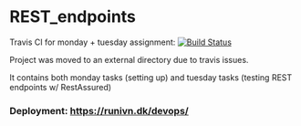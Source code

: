 # REST_endpoints

Travis CI for monday + tuesday assignment: [![Build Status](https://travis-ci.org/Runi-VN/REST_endpoints.svg?branch=master)](https://travis-ci.org/Runi-VN/REST_endpoints) 

Project was moved to an external directory due to travis issues.

It contains both monday tasks (setting up) and tuesday tasks (testing REST endpoints w/ RestAssured)

### Deployment: https://runivn.dk/devops/
